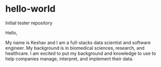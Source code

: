 # hello-world
Initial tester repository

Hello,

My name is Keshav and I am a full-stacks data scientist and software engineer. My background is in biomedical sciences, research, and healthcare. I am excited to put my background and knowledge to use to help companies manage, interpret, and implement their data.
